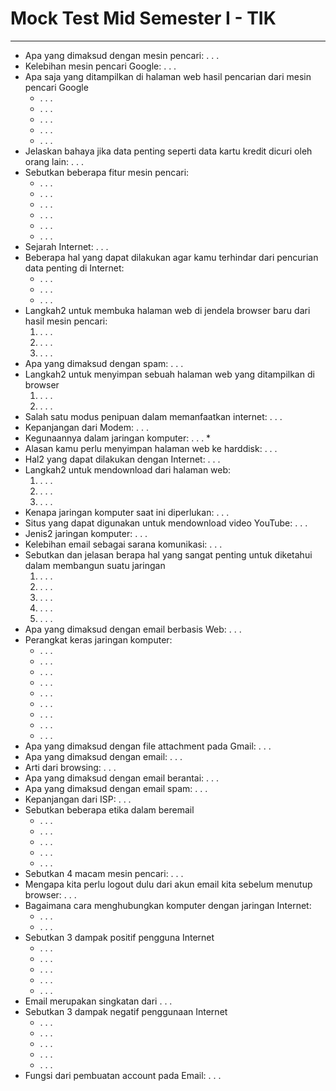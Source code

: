# Mock Test Mid Semester I - TIK
---

- Apa yang dimaksud dengan mesin pencari: . . . 
- Kelebihan mesin pencari Google: . . . 
- Apa saja yang ditampilkan di halaman web hasil pencarian dari mesin pencari Google
  - . . . 
  - . . . 
  - . . . 
  - . . . 
  - . . . 
- Jelaskan bahaya jika data penting seperti data kartu kredit dicuri oleh orang lain: . . . 
- Sebutkan beberapa fitur mesin pencari:
  - . . . 
  - . . . 
  - . . . 
  - . . . 
  - . . . 
  - . . . 
- Sejarah Internet: . . . 
- Beberapa hal yang dapat dilakukan agar kamu terhindar dari pencurian data penting di Internet:
  - . . . 
  - . . . 
  - . . . 
- Langkah2 untuk membuka halaman web di jendela browser baru dari hasil mesin pencari:
  1. . . . 
  2. . . . 
  3. . . . 
- Apa yang dimaksud dengan spam: . . . 
- Langkah2 untuk menyimpan sebuah halaman web yang ditampilkan di browser
  1. . . . 
  2. . . . 
- Salah satu modus penipuan dalam memanfaatkan internet: . . . 
- Kepanjangan dari Modem: . . . 
- Kegunaannya dalam jaringan komputer: . . . *
- Alasan kamu perlu menyimpan halaman web ke harddisk: . . . 
- Hal2 yang dapat dilakukan dengan Internet: . . . 
- Langkah2 untuk mendownload dari halaman web:
  1. . . . 
  2. . . . 
  3. . . . 
- Kenapa jaringan komputer saat ini diperlukan: . . . 
- Situs yang dapat digunakan untuk mendownload video YouTube: . . . 
- Jenis2 jaringan komputer: . . . 
- Kelebihan email sebagai sarana komunikasi: . . . 
- Sebutkan dan jelasan berapa hal yang sangat penting untuk diketahui dalam membangun suatu jaringan
  1. . . . 
  2. . . . 
  3. . . . 
  4. . . . 
  5. . . . 
- Apa yang dimaksud dengan email berbasis Web: . . . 
- Perangkat keras jaringan komputer:
  - . . . 
  - . . . 
  - . . . 
  - . . . 
  - . . . 
  - . . . 
  - . . . 
  - . . . 
  - . . . 
- Apa yang dimaksud dengan file attachment pada Gmail: . . . 
- Apa yang dimaksud dengan email: . . . 
- Arti dari browsing: . . . 
- Apa yang dimaksud dengan email berantai: . . . 
- Apa yang dimaksud dengan email spam: . . . 
- Kepanjangan dari ISP: . . . 
- Sebutkan beberapa etika dalam beremail
  - . . . 
  - . . . 
  - . . . 
  - . . . 
  - . . . 
- Sebutkan 4 macam mesin pencari: . . . 
- Mengapa kita perlu logout dulu dari akun email kita sebelum menutup browser: . . . 
- Bagaimana cara menghubungkan komputer dengan jaringan Internet:
  - . . . 
  - . . . 
- Sebutkan 3 dampak positif pengguna Internet
  - . . . 
  - . . . 
  - . . . 
  - . . . 
  - . . . 
- Email merupakan singkatan dari . . . 
- Sebutkan 3 dampak negatif penggunaan Internet
  - . . . 
  - . . . 
  - . . . 
  - . . . 
  - . . . 
- Fungsi dari pembuatan account pada Email: . . . 